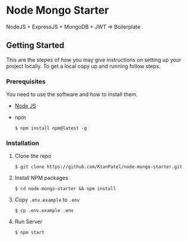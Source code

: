 # Node Mongo Starter

NodeJS + ExpressJS + MongoDB + JWT => Boilerplate

## Getting Started

This are the stepes of how you may give instructions on setting up your project locally. To get a local copy up and running follow steps.

### Prerequisites

You need to use the software and how to install them.

* [Node JS](https://nodejs.org/en/download/)
	

* npm
	
	```
  $ npm install npm@latest -g
  ```

### Installation

1. Clone the repo
	
	```
	$ git clone https://github.com/KtanPatel/node-mongo-starter.git
	```

2. Install NPM packages
	
	```
	$ cd node-mongo-starter && npm install
	```

3. Copy `.env.example` to `.env`
	
	```
	$ cp .env.example .env
	```

4. Run Server
	
	```
	$ npm start
	```